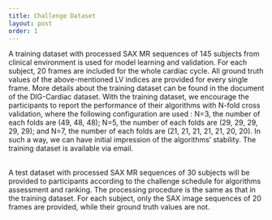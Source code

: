 ```yaml
---
title: Challenge Dataset
layout: post
order: 1
---
```

A training dataset with processed SAX MR sequences of 145 subjects from clinical environment is used for model learning and validation. For each subject, 20 frames are included for the whole cardiac cycle. All ground truth values of the above-mentioned LV indices are provided for every single frame. More details about the training dataset can be found in the document of the DIG-Cardiac dataset. With the training dataset, we encourage the participants to report the performance of their algorithms with N-fold cross validation, where the following configuration are used : N=3, the number of each folds are (49, 48, 48); N=5, the number of each folds are (29, 29, 29, 29, 29); and N=7, the number of each folds are (21, 21, 21, 21, 21, 20, 20). In such a way, we can have initial impression of the algorithms’ stability.
The training dataset is available via email.

<br/>
A test dataset with processed SAX MR sequences of 30 subjects will be provided to participants according to the challenge schedule for algorithms assessment and ranking. The processing procedure is the same as that in the training dataset. For each subject, only the SAX image sequences of 20 frames are provided, while their ground truth values are not.
